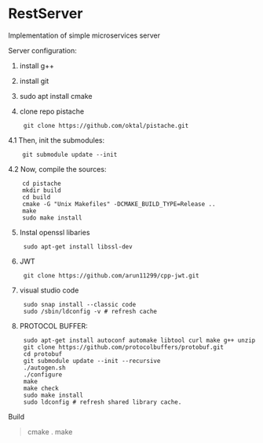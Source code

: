 # RestServer
Implementation of simple microservices server

Server configuration:

1. install g++
2. install git
3. sudo apt install cmake
4. clone repo pistache 

        git clone https://github.com/oktal/pistache.git 

 4.1 Then, init the submodules:

        git submodule update --init

 4.2 Now, compile the sources:

        cd pistache
        mkdir build
        cd build
        cmake -G "Unix Makefiles" -DCMAKE_BUILD_TYPE=Release ..
        make
        sudo make install

5. Instal openssl libaries
      
        sudo apt-get install libssl-dev

6. JWT 

        git clone https://github.com/arun11299/cpp-jwt.git

7. visual studio code

        sudo snap install --classic code 
        sudo /sbin/ldconfig -v # refresh cache

8. PROTOCOL BUFFER:

        sudo apt-get install autoconf automake libtool curl make g++ unzip
        git clone https://github.com/protocolbuffers/protobuf.git
        cd protobuf
        git submodule update --init --recursive
        ./autogen.sh
        ./configure
        make
        make check
        sudo make install
        sudo ldconfig # refresh shared library cache.
	 
	 
	 
	
Build
> cmake .
> make

